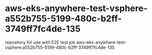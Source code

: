 # aws-eks-anywhere-test-vsphere-a552b755-5199-480c-b2ff-3749ff7fc4de-135
repository for use with E2E test job aws-eks-anywhere-test-vsphere:a552b755-5199-480c-b2ff-3749ff7fc4de-135
